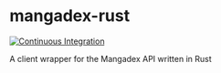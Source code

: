 # mangadex-rust

[![Continuous Integration](https://github.com/iJohnnyH/mangadex-rust/workflows/Continuous%20Integration/badge.svg)]((https://github.com/iJohnnyH/mangadex-rust/actions))


A client wrapper for the Mangadex API written in Rust
